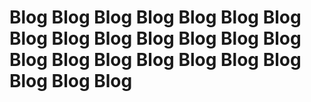 # Blog Blog Blog Blog Blog Blog Blog Blog Blog Blog Blog Blog Blog Blog Blog Blog Blog Blog Blog Blog Blog Blog Blog Blog
